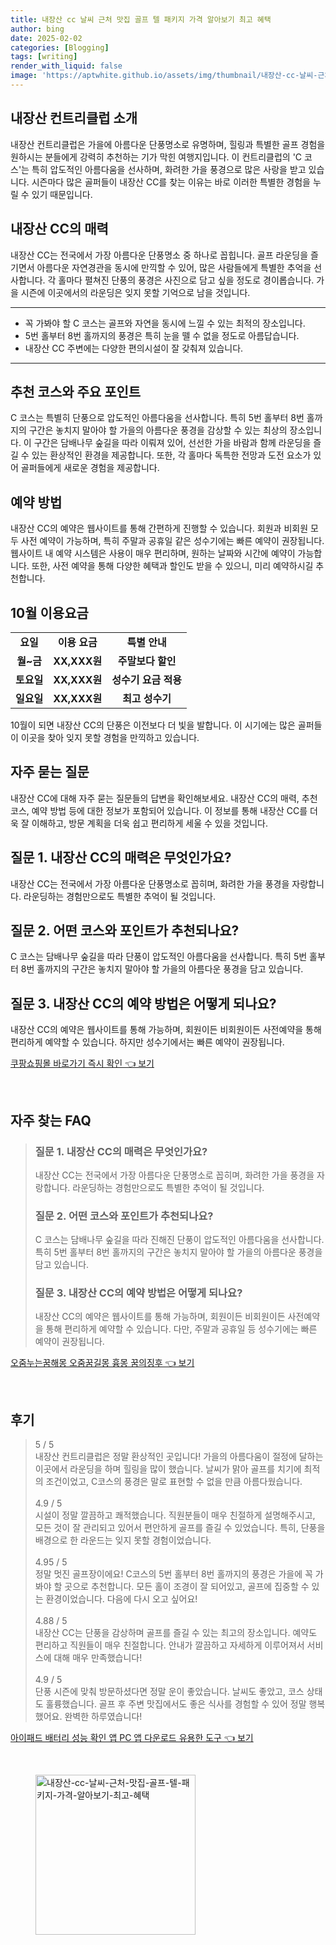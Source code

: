```yaml
---
title: 내장산 cc 날씨 근처 맛집 골프 텔 패키지 가격 알아보기 최고 혜택
author: bing
date: 2025-02-02
categories: [Blogging]
tags: [writing]
render_with_liquid: false
image: 'https://aptwhite.github.io/assets/img/thumbnail/내장산-cc-날씨-근처-맛집-골프-텔-패키지-가격-알아보기-최고-혜택.webp'
---
```



<h2 id='내장산-컨트리클럽-소개'>내장산 컨트리클럽 소개</h2>

<p>내장산 컨트리클럽은 가을에 아름다운 단풍명소로 유명하며, 힐링과 특별한 골프 경험을 원하시는 분들에게 강력히 추천하는 기가 막힌 여행지입니다. 이 컨트리클럽의 'C 코스'는 특히 압도적인 아름다움을 선사하며, 화려한 가을 풍경으로 많은 사랑을 받고 있습니다. 시즌마다 많은 골퍼들이 내장산 CC를 찾는 이유는 바로 이러한 특별한 경험을 누릴 수 있기 때문입니다.</p>

<h2 id='내장산-cc의-매력'>내장산 CC의 매력</h2>

<p>내장산 CC는 전국에서 가장 아름다운 단풍명소 중 하나로 꼽힙니다. 골프 라운딩을 즐기면서 아름다운 자연경관을 동시에 만끽할 수 있어, 많은 사람들에게 특별한 추억을 선사합니다. 각 홀마다 펼쳐진 단풍의 풍경은 사진으로 담고 싶을 정도로 경이롭습니다. 가을 시즌에 이곳에서의 라운딩은 잊지 못할 기억으로 남을 것입니다.</p>

<hr />

<ul>
    <li>꼭 가봐야 할 C 코스는 골프와 자연을 동시에 느낄 수 있는 최적의 장소입니다.</li>
    <li>5번 홀부터 8번 홀까지의 풍경은 특히 눈을 뗄 수 없을 정도로 아름답습니다.</li>
    <li>내장산 CC 주변에는 다양한 편의시설이 잘 갖춰져 있습니다.</li>
</ul>

<hr />

<h2 id='추천-코스와-주요-포인트'>추천 코스와 주요 포인트</h2>

<p>C 코스는 특별히 단풍으로 압도적인 아름다움을 선사합니다. 특히 5번 홀부터 8번 홀까지의 구간은 놓치지 말아야 할 가을의 아름다운 풍경을 감상할 수 있는 최상의 장소입니다. 이 구간은 담배나무 숲길을 따라 이뤄져 있어, 선선한 가을 바람과 함께 라운딩을 즐길 수 있는 환상적인 환경을 제공합니다. 또한, 각 홀마다 독특한 전망과 도전 요소가 있어 골퍼들에게 새로운 경험을 제공합니다.</p>

<h2 id='예약-방법'>예약 방법</h2>

<p>내장산 CC의 예약은 웹사이트를 통해 간편하게 진행할 수 있습니다. 회원과 비회원 모두 사전 예약이 가능하며, 특히 주말과 공휴일 같은 성수기에는 빠른 예약이 권장됩니다. 웹사이트 내 예약 시스템은 사용이 매우 편리하며, 원하는 날짜와 시간에 예약이 가능합니다. 또한, 사전 예약을 통해 다양한 혜택과 할인도 받을 수 있으니, 미리 예약하시길 추천합니다.</p>

<h2 id='10월-이용요금'>10월 이용요금</h2>

<table>
    <tr>
        <td style="text-align: center; height: 17px;"><b>요일</b></td>
        <td style="text-align: center; height: 17px;"><b>이용 요금</b></td>
        <td style="text-align: center; height: 17px;"><b>특별 안내</b></td>
    </tr>
    <tr>
        <td style="text-align: center; height: 17px;"><b>월~금</b></td>
        <td style="text-align: center; height: 17px;"><b>XX,XXX원</b></td>
        <td style="text-align: center; height: 17px;"><b>주말보다 할인</b></td>
    </tr>
    <tr>
        <td style="text-align: center; height: 17px;"><b>토요일</b></td>
        <td style="text-align: center; height: 17px;"><b>XX,XXX원</b></td>
        <td style="text-align: center; height: 17px;"><b>성수기 요금 적용</b></td>
    </tr>
    <tr>
        <td style="text-align: center; height: 17px;"><b>일요일</b></td>
        <td style="text-align: center; height: 17px;"><b>XX,XXX원</b></td>
        <td style="text-align: center; height: 17px;"><b>최고 성수기</b></td>
    </tr>
</table>

<p>10월이 되면 내장산 CC의 단풍은 이전보다 더 빛을 발합니다. 이 시기에는 많은 골퍼들이 이곳을 찾아 잊지 못할 경험을 만끽하고 있습니다.</p>

<h2 id='자주-묻는-질문'>자주 묻는 질문</h2>

<p>내장산 CC에 대해 자주 묻는 질문들의 답변을 확인해보세요. 내장산 CC의 매력, 추천 코스, 예약 방법 등에 대한 정보가 포함되어 있습니다. 이 정보를 통해 내장산 CC를 더욱 잘 이해하고, 방문 계획을 더욱 쉽고 편리하게 세울 수 있을 것입니다.</p>

<h2 id='질문-1-내장산-cc의-매력은-무엇인가요'>질문 1. 내장산 CC의 매력은 무엇인가요?</h2>

<p>내장산 CC는 전국에서 가장 아름다운 단풍명소로 꼽히며, 화려한 가을 풍경을 자랑합니다. 라운딩하는 경험만으로도 특별한 추억이 될 것입니다.</p>

<h2 id='질문-2-어떤-코스와-포인트가-추천되나요'>질문 2. 어떤 코스와 포인트가 추천되나요?</h2>

<p>C 코스는 담배나무 숲길을 따라 단풍이 압도적인 아름다움을 선사합니다. 특히 5번 홀부터 8번 홀까지의 구간은 놓치지 말아야 할 가을의 아름다운 풍경을 담고 있습니다.</p>

<h2 id='질문-3-내장산-cc의-예약-방법은-어떻게-되나요'>질문 3. 내장산 CC의 예약 방법은 어떻게 되나요?</h2>

<p>내장산 CC의 예약은 웹사이트를 통해 가능하며, 회원이든 비회원이든 사전예약을 통해 편리하게 예약할 수 있습니다. 하지만 성수기에서는 빠른 예약이 권장됩니다.</p>


<p><a class="click-button" title="쿠팡쇼핑몰 바로가기 즉시 확인" href="https://aptwhite.github.io/posts/%EC%BF%A0%ED%8C%A1%EC%87%BC%ED%95%91%EB%AA%B0-%EB%B0%94%EB%A1%9C%EA%B0%80%EA%B8%B0-%EC%A6%89%EC%8B%9C-%ED%99%95%EC%9D%B8/" rel="dofollow">쿠팡쇼핑몰 바로가기 즉시 확인 👈 보기</a></p><br>
<h2 id='자주_찾는_FAQ'>자주 찾는 FAQ</h2>
<div itemscope="" itemtype="https://schema.org/FAQPage"> 
<blockquote> 
<div itemscope="" itemprop="mainEntity" itemtype="https://schema.org/Question"> 
<h3 itemprop="name">질문 1. 내장산 CC의 매력은 무엇인가요?</h3> 
<div itemscope="" itemprop="acceptedAnswer" itemtype="https://schema.org/Answer"> 
<span itemprop="text"> 
<p>내장산 CC는 전국에서 가장 아름다운 단풍명소로 꼽히며, 화려한 가을 풍경을 자랑합니다. 라운딩하는 경험만으로도 특별한 추억이 될 것입니다.</p> 
</span> 
</div> 
</div> 

<div itemscope="" itemprop="mainEntity" itemtype="https://schema.org/Question"> 
<h3 itemprop="name">질문 2. 어떤 코스와 포인트가 추천되나요?</h3> 
<div itemscope="" itemprop="acceptedAnswer" itemtype="https://schema.org/Answer"> 
<span itemprop="text"> 
<p>C 코스는 담배나무 숲길을 따라 진해진 단풍이 압도적인 아름다움을 선사합니다. 특히 5번 홀부터 8번 홀까지의 구간은 놓치지 말아야 할 가을의 아름다운 풍경을 담고 있습니다.</p> 
</span> 
</div> 
</div> 

<div itemscope="" itemprop="mainEntity" itemtype="https://schema.org/Question"> 
<h3 itemprop="name">질문 3. 내장산 CC의 예약 방법은 어떻게 되나요?</h3> 
<div itemscope="" itemprop="acceptedAnswer" itemtype="https://schema.org/Answer"> 
<span itemprop="text"> 
<p>내장산 CC의 예약은 웹사이트를 통해 가능하며, 회원이든 비회원이든 사전예약을 통해 편리하게 예약할 수 있습니다. 다만, 주말과 공휴일 등 성수기에는 빠른 예약이 권장됩니다.</p> 
</span> 
</div> 
</div> 
</blockquote> 
</div>
<p><a class="click-button" title="오줌누는꿈해몽 오줌꿈길몽 흉몽 꿈의징후" href="https://aptwhite.github.io/posts/%EC%98%A4%EC%A4%8C%EB%88%84%EB%8A%94%EA%BF%88%ED%95%B4%EB%AA%BD-%EC%98%A4%EC%A4%8C%EA%BF%88%EA%B8%B8%EB%AA%BD-%ED%9D%89%EB%AA%BD-%EA%BF%88%EC%9D%98%EC%A7%95%ED%9B%84/" rel="dofollow">오줌누는꿈해몽 오줌꿈길몽 흉몽 꿈의징후 👈 보기</a></p><br>
<h2 id='후기'>후기</h2>
<div itemscope itemtype="https://schema.org/Product">
  <blockquote>
  <div itemprop="review" itemscope itemtype="https://schema.org/Review">
      <div itemprop="reviewRating" itemscope itemtype="https://schema.org/Rating"> <span itemprop="ratingValue">5</span> / <span itemprop="bestRating">5</span> </div>
      <span itemprop="reviewBody">내장산 컨트리클럽은 정말 환상적인 곳입니다! 가을의 아름다움이 절정에 달하는 이곳에서 라운딩을 하며 힐링을 많이 했습니다. 날씨가 맑아 골프를 치기에 최적의 조건이었고, C코스의 풍경은 말로 표현할 수 없을 만큼 아름다웠습니다.</span>
  </div>
  <br>
  <div itemprop="review" itemscope itemtype="https://schema.org/Review">
      <div itemprop="reviewRating" itemscope itemtype="https://schema.org/Rating"> <span itemprop="ratingValue">4.9</span> / <span itemprop="bestRating">5</span> </div>
      <span itemprop="reviewBody">시설이 정말 깔끔하고 쾌적했습니다. 직원분들이 매우 친절하게 설명해주시고, 모든 것이 잘 관리되고 있어서 편안하게 골프를 즐길 수 있었습니다. 특히, 단풍을 배경으로 한 라운드는 잊지 못할 경험이었습니다.</span>
  </div>
  <br>
  <div itemprop="review" itemscope itemtype="https://schema.org/Review">
      <div itemprop="reviewRating" itemscope itemtype="https://schema.org/Rating"> <span itemprop="ratingValue">4.95</span> / <span itemprop="bestRating">5</span> </div>
      <span itemprop="reviewBody">정말 멋진 골프장이에요! C코스의 5번 홀부터 8번 홀까지의 풍경은 가을에 꼭 가봐야 할 곳으로 추천합니다. 모든 홀이 조경이 잘 되어있고, 골프에 집중할 수 있는 환경이었습니다. 다음에 다시 오고 싶어요!</span>
  </div>
  <br>
  <div itemprop="review" itemscope itemtype="https://schema.org/Review">
      <div itemprop="reviewRating" itemscope itemtype="https://schema.org/Rating"> <span itemprop="ratingValue">4.88</span> / <span itemprop="bestRating">5</span> </div>
      <span itemprop="reviewBody">내장산 CC는 단풍을 감상하며 골프를 즐길 수 있는 최고의 장소입니다. 예약도 편리하고 직원들이 매우 친절합니다. 안내가 깔끔하고 자세하게 이루어져서 서비스에 대해 매우 만족했습니다!</span>
  </div>
  <br>
  <div itemprop="review" itemscope itemtype="https://schema.org/Review">
      <div itemprop="reviewRating" itemscope itemtype="https://schema.org/Rating"> <span itemprop="ratingValue">4.9</span> / <span itemprop="bestRating">5</span> </div>
      <span itemprop="reviewBody">단풍 시즌에 맞춰 방문하셨다면 정말 운이 좋았습니다. 날씨도 좋았고, 코스 상태도 훌륭했습니다. 골프 후 주변 맛집에서도 좋은 식사를 경험할 수 있어 정말 행복했어요. 완벽한 하루였습니다!</span>
  </div>
  </blockquote>
</div>
<p><a class="click-button" title="아이패드 배터리 성능 확인 앱 PC 앱 다운로드 유용한 도구" href="https://aptwhite.github.io/posts/%EC%95%84%EC%9D%B4%ED%8C%A8%EB%93%9C-%EB%B0%B0%ED%84%B0%EB%A6%AC-%EC%84%B1%EB%8A%A5-%ED%99%95%EC%9D%B8-%EC%95%B1-PC-%EC%95%B1-%EB%8B%A4%EC%9A%B4%EB%A1%9C%EB%93%9C-%EC%9C%A0%EC%9A%A9%ED%95%9C-%EB%8F%84%EA%B5%AC/" rel="dofollow">아이패드 배터리 성능 확인 앱 PC 앱 다운로드 유용한 도구 👈 보기</a></p><br>
<figure class="image"><img src="https://aptwhite.github.io/assets/img/thumbnail/내장산-cc-날씨-근처-맛집-골프-텔-패키지-가격-알아보기-최고-혜택.webp" alt="내장산-cc-날씨-근처-맛집-골프-텔-패키지-가격-알아보기-최고-혜택" width="256" height="256"></figure>